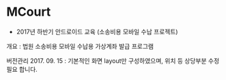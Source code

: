 # MCourt
* 2017년 하반기 안드로이드 교육 (소송비용 모바일 수납 프로젝트)
  
개요 : 법원 소송비용 모바일 수납용 가상계좌 발급 프로그램

버전관리
2017. 09. 15 : 기본적인 화면 layout만 구성하였으며, 위치 등 상당부분 수정 필요 합니다.

   
